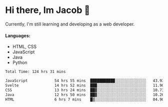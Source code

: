 # Hi there, Im Jacob 👋
Currently, I'm still learning and developing as a web developer.

#### Languages:
- HTML, CSS
- JavaScript
- Java
- Python

<!--START_SECTION:waka-->

```txt
Total Time: 124 hrs 31 mins

JavaScript            54 hrs 55 mins  ███████████░░░░░░░░░░░░░░   43.93 %
Svelte                14 hrs 52 mins  ███░░░░░░░░░░░░░░░░░░░░░░   11.90 %
CSS                   13 hrs 24 mins  ██▓░░░░░░░░░░░░░░░░░░░░░░   10.73 %
Java                  12 hrs 50 mins  ██▓░░░░░░░░░░░░░░░░░░░░░░   10.26 %
HTML                  6 hrs 7 mins    █▒░░░░░░░░░░░░░░░░░░░░░░░   04.90 %
```

<!--END_SECTION:waka-->

